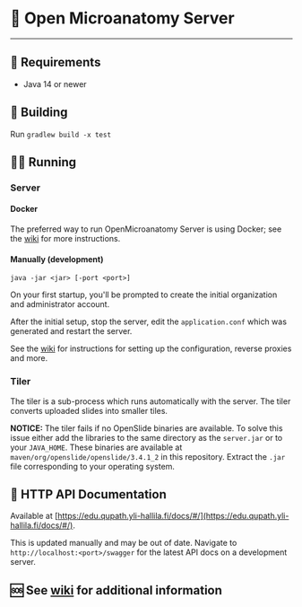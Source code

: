 🔬 Open Microanatomy Server
==================== 

---

## 📜 Requirements

- Java 14 or newer

## 🔨 Building

Run `gradlew build -x test`

## 🏃‍♂️ Running

### Server

#### Docker

The preferred way to run OpenMicroanatomy Server is using Docker; see the [wiki](https://openmicroanatomy.github.io/docs/#_installation_docker) for more instructions.

#### Manually (development)

`java -jar <jar> [-port <port>]`

On your first startup, you'll be prompted to create the initial organization and administrator account.

After the initial setup, stop the server, edit the `application.conf` which was generated and restart the server.

See the [wiki](https://openmicroanatomy.github.io/docs/) for instructions for setting up the configuration, reverse proxies and more.

### Tiler

The tiler is a sub-process which runs automatically with the server. The tiler converts uploaded slides into smaller tiles.

**NOTICE:** The tiler fails if no OpenSlide binaries are available. To solve this issue either add the libraries to the same directory as the `server.jar` or to your `JAVA_HOME`. These binaries are available at `maven/org/openslide/openslide/3.4.1_2` in this repository. Extract the `.jar` file corresponding to your operating system.


## 📄 HTTP API Documentation

Available at [https://edu.qupath.yli-hallila.fi/docs/#/](https://edu.qupath.yli-hallila.fi/docs/#/).

This is updated manually and may be out of date. Navigate to `http://localhost:<port>/swagger` for the latest API docs on a development server.

## 🆘 See [wiki](https://openmicroanatomy.github.io/docs/) for additional information